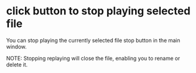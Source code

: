 # click button to stop playing selected file
You can stop playing the currently selected file stop button in the main window.

NOTE: Stopping replaying will close the file, enabling you to rename or delete it.
